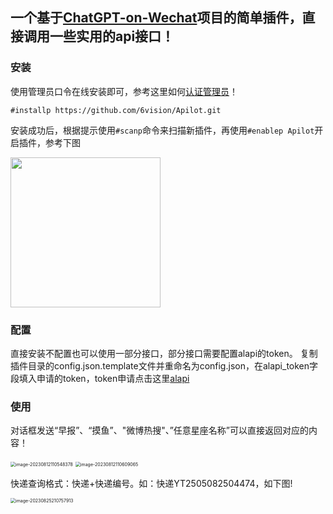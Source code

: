 ## 一个基于[ChatGPT-on-Wechat](https://github.com/zhayujie/chatgpt-on-wechat)项目的简单插件，直接调用一些实用的api接口！

### 安装

使用管理员口令在线安装即可，参考这里如何[认证管理员](https://www.wangpc.cc/aigc/chatgpt-on-wechat_plugin/)！

```
#installp https://github.com/6vision/Apilot.git
```

安装成功后，根据提示使用`#scanp`命令来扫描新插件，再使用`#enablep Apilot`开启插件，参考下图

<img width="240" src="https://cdn.jsdelivr.net/gh/6vision/PicBED@latest/images/2023/08/12/539fddb2344205e137fd5933b1f5f20f-image-20230812111523205-02596d.png" />

### 配置
直接安装不配置也可以使用一部分接口，部分接口需要配置alapi的token。
复制插件目录的config.json.template文件并重命名为config.json，在alapi_token字段填入申请的token，token申请点击这里[alapi](https://admin.alapi.cn/account/center)

### 使用
对话框发送“早报”、“摸鱼”、"微博热搜"、”任意星座名称”可以直接返回对应的内容！

<img src="https://cdn.jsdelivr.net/gh/6vision/PicBED@latest/images/2023/08/12/227e04d5f08800ef62ea2eb080dfa751-image-20230812110548378-6198d9.png" alt="image-20230812110548378" style="zoom:50%;" />

<img src="https://cdn.jsdelivr.net/gh/6vision/PicBED@latest/images/2023/08/12/534b9bc440c8ecf66d059dda793d2c72-image-20230812110609065-91a85e.png" alt="image-20230812110609065" style="zoom:50%;" />

快递查询格式：快递+快递编号。如：快递YT2505082504474，如下图!

<img src="https://cdn.jsdelivr.net/gh/6vision/PicBED@latest/images/2023/08/25/f8e7c4af26945c41b2e90e14aa2928f6-image-20230825210757913-7673a1.png" alt="image-20230825210757913" style="zoom:50%;" />


